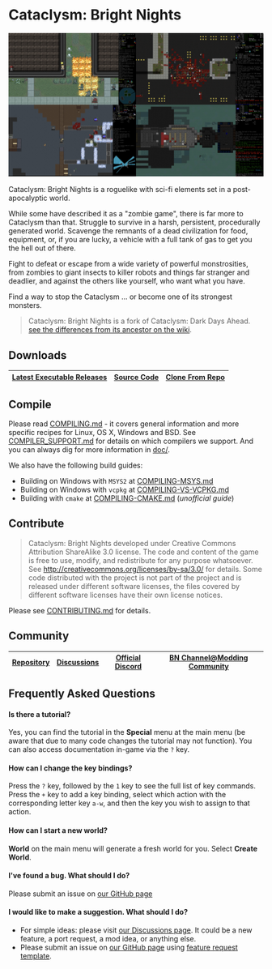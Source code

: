 # Cataclysm: Bright Nights

<a align="center">
<img src="doc/img/readme-title.png" title="screenshots of (clockwise from upper-right: Chaosvolt (x2), ExecutorBill, scarf005">
</a>

Cataclysm: Bright Nights is a roguelike with sci-fi elements set in a post-apocalyptic world.

While some have described it as a "zombie game", there is far more to Cataclysm than that. Struggle to survive in a harsh, persistent, procedurally generated world. Scavenge the remnants of a dead civilization for food, equipment, or, if you are lucky, a vehicle with a full tank of gas to get you the hell out of there.

Fight to defeat or escape from a wide variety of powerful monstrosities, from zombies to giant insects to killer robots and things far stranger and deadlier, and against the others like yourself, who want what you have.

Find a way to stop the Cataclysm ... or become one of its strongest monsters.

> Cataclysm: Bright Nights is a fork of Cataclysm: Dark Days Ahead.
> [see the differences from its ancestor on the wiki](https://github.com/cataclysmbnteam/Cataclysm-BN/wiki/Changes-so-far).

## Downloads

| [Latest Executable Releases][releases] | [Source Code][source-zip-archive] | [Clone From Repo][clone] |
| :------------------------------------: | :-------------------------------: | :----------------------: |

[releases]: https://github.com/cataclysmbnteam/Cataclysm-BN/releases
[source-zip-archive]: https://github.com/cataclysmbnteam/Cataclysm-BN/archive/master.zip "The source can be downloaded as a .zip archive"
[clone]: https://github.com/cataclysmbnteam/Cataclysm-BN/ "clone from our GitHub repo"

## Compile

Please read [COMPILING.md](doc/COMPILING/COMPILING.md) - it covers general information and more specific recipes for Linux, OS X, Windows and BSD. See [COMPILER_SUPPORT.md](doc/COMPILING/COMPILER_SUPPORT.md) for details on which compilers we support. And you can always dig for more information in [doc/](https://github.com/cataclysmbnteam/Cataclysm-BN/tree/upload/doc).

We also have the following build guides:

-   Building on Windows with `MSYS2` at [COMPILING-MSYS.md](doc/COMPILING/COMPILING-MSYS.md)
-   Building on Windows with `vcpkg` at [COMPILING-VS-VCPKG.md](doc/COMPILING/COMPILING-VS-VCPKG.md)
-   Building with `cmake` at [COMPILING-CMAKE.md](doc/COMPILING/COMPILING-CMAKE.md) (_unofficial guide_)

## Contribute

> Cataclysm: Bright Nights developed under Creative Commons Attribution ShareAlike 3.0 license. The code and content of the game is free to use, modify, and redistribute for any purpose whatsoever. See http://creativecommons.org/licenses/by-sa/3.0/ for details.
> Some code distributed with the project is not part of the project and is released under different software licenses, the files covered by different software licenses have their own license notices.

Please see [CONTRIBUTING.md](.github/CONTRIBUTING.md) for details.

## Community

| [Repository][repo] | [Discussions][discussion] | [Official Discord][discord] | [BN Channel@Modding Community][modding] |
| :----------------: | :-----------------------: | :-------------------------: | :-------------------------------------: |

[repo]: https://github.com/cataclysmbnteam/Cataclysm-BN
[discussion]: https://github.com/cataclysmbnteam/Cataclysm-BN/discussions
[discord]: https://discord.gg/XW7XhXuZ89
[modding]: https://discord.gg/B5q4XCa "Unofficial DDA modding community discord has a BN channel"

## Frequently Asked Questions

#### Is there a tutorial?

Yes, you can find the tutorial in the **Special** menu at the main menu (be aware that due to many code changes the tutorial may not function). You can also access documentation in-game via the `?` key.

#### How can I change the key bindings?

Press the `?` key, followed by the `1` key to see the full list of key commands. Press the `+` key to add a key binding, select which action with the corresponding letter key `a-w`, and then the key you wish to assign to that action.

#### How can I start a new world?

**World** on the main menu will generate a fresh world for you. Select **Create World**.

#### I've found a bug. What should I do?

Please submit an issue on [our GitHub page](https://github.com/cataclysmbnteam/Cataclysm-BN/issues)

#### I would like to make a suggestion. What should I do?

-   For simple ideas: please visit [our Discussions page](https://github.com/cataclysmbnteam/Cataclysm-BN/discussions/categories/ideas). It could be a new feature, a port request, a mod idea, or anything else.
-   Please submit an issue on [our GitHub page](https://github.com/cataclysmbnteam/Cataclysm-BN/issues/) using [feature request template](https://github.com/cataclysmbnteam/Cataclysm-BN/issues/new?template=feature_request.md).
